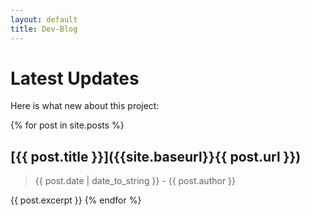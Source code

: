 ```yaml
---
layout: default
title: Dev-Blog
---
```

# Latest Updates

Here is what new about this project:

{% for post in site.posts %}
## [{{ post.title }}]({{site.baseurl}}{{ post.url }})
> {{ post.date | date_to_string }} - {{ post.author }}

{{ post.excerpt }}
{% endfor %}
